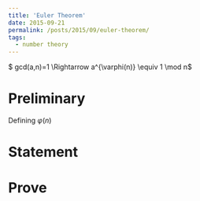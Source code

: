 ```yaml
---
title: 'Euler Theorem'
date: 2015-09-21
permalink: /posts/2015/09/euler-theorem/
tags:
  - number theory
---
```


$ gcd(a,n)=1 \Rightarrow a^{\varphi(n)} \equiv 1 \mod n$

Preliminary
======
Defining $\varphi(n)$

Statement
======


Prove
======
